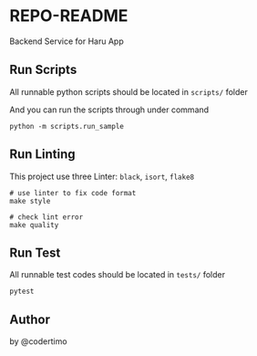 # REPO-README

Backend Service for Haru App

## Run Scripts

All runnable python scripts should be located in `scripts/` folder

And you can run the scripts through under command

```shell
python -m scripts.run_sample
```

## Run Linting

This project use three Linter: `black`, `isort`, `flake8`

```
# use linter to fix code format
make style

# check lint error
make quality
```

## Run Test

All runnable test codes should be located in `tests/` folder

```shell
pytest
```

## Author

by @codertimo
